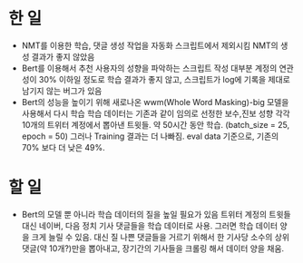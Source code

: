 # 한 일
- NMT를 이용한 학습, 댓글 생성 작업을 자동화 스크립트에서 제외시킴
NMT의 생성 결과가 좋지 않았음
- Bert를 이용해서 추천 사용자의 성향을 파악하는 스크립트 작성
대부분 계정의 연관성이 30% 이하일 정도로 학습 결과가 좋지 않고,
스크립트가 log에 기록을 제대로 남기지 않는 버그가 있음
- Bert의 성능을 높이기 위해 새로나온 wwm(Whole Word Masking)-big 모델을 사용해서 다시 학습
학습 데이터는 기존과 같이 임의로 선정한 보수,진보 성향 각각 10개의 트위터 계정에서 뽑아낸 트윗들.
약 50시간 동안 학습. (batch_size = 25, epoch = 50)
그러나 Training 결과는 더 나빠짐. eval data 기준으로, 기존의 70% 보다 더 낮은 49%.

# 할 일
- Bert의 모델 뿐 아니라 학습 데이터의 질을 높일 필요가 있음
트위터 계정의 트윗들 대신 네이버, 다음 정치 기사 댓글들을 학습 데이터로 사용.
그러면 학습 데이터 양을 크게 늘릴 수 있음. 대신 질 나쁜 댓글들을 거르기 위해서 한 기사당 소수의 상위 댓글(약 10개?)만을 뽑아내고, 장기간의 기사들을 크롤링 해서 데이터 양을 채움.